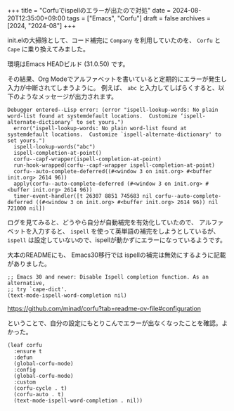 +++
title = "Corfuでispellのエラーが出たので対処"
date = 2024-08-20T12:35:00+09:00
tags = ["Emacs", "Corfu"]
draft = false
archives = [2024, "2024-08"]
+++

init.elの大掃除として、コード補完に `Company` を利用していたのを、
`Corfu` と `Cape` に乗り換えてみました。

環境はEmacs HEADビルド (31.0.50) です。

その結果、Org Modeでアルファベットを書いていると定期的にエラーが発生し入力が中断されてしまうように。
例えば、 `abc` と入力してしばらくすると、以下のようなメッセージが出力されます。

```text
Debugger entered--Lisp error: (error "ispell-lookup-words: No plain word-list found at systemdefault locations.  Customize ‘ispell-alternate-dictionary’ to set yours.")
  error("ispell-lookup-words: No plain word-list found at systemdefault locations.  Customize `ispell-alternate-dictionary' to set yours.")
  ispell-lookup-words("abc")
  ispell-completion-at-point()
  corfu--capf-wrapper(ispell-completion-at-point)
  run-hook-wrapped(corfu--capf-wrapper ispell-completion-at-point)
  corfu--auto-complete-deferred((#<window 3 on init.org> #<buffer init.org> 2614 96))
  apply(corfu--auto-complete-deferred (#<window 3 on init.org> #<buffer init.org> 2614 96))
  timer-event-handler([t 26307 8851 745683 nil corfu--auto-complete-deferred ((#<window 3 on init.org> #<buffer init.org> 2614 96)) nil 721000 nil])
```

ログを見てみると、どうやら自分が自動補完を有効化していたので、
アルファベットを入力すると、 `ispell` を使って英単語の補完をしようとしているが、
`ispell` は設定していないので、ispellが動かずにエラーになっているようです。

大本のREADMEにも、 Emacs30移行では ispellの補完は無効にするように記載がありました。

```emacs-lisp
;; Emacs 30 and newer: Disable Ispell completion function. As an alternative,
;; try `cape-dict'.
(text-mode-ispell-word-completion nil)
```

<https://github.com/minad/corfu?tab=readme-ov-file#configuration>

ということで、自分の設定にもとりこんでエラーが出なくなったことを確認。よかった。

```emacs-lisp
(leaf corfu
  :ensure t
  :defun
  (global-corfu-mode)
  :config
  (global-corfu-mode)
  :custom
  (corfu-cycle . t)
  (corfu-auto . t)
  (text-mode-ispell-word-completion . nil))
```
